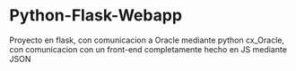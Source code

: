 # Python-Flask-Webapp
Proyecto en flask, con comunicacion a Oracle mediante python cx_Oracle, con comunicacion con un front-end completamente hecho en JS mediante JSON 
